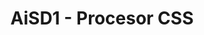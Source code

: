 ---
title: AiSD1 - Procesor CSS
publicationDate: 2023-04-06
published: false
url: https://github.com/PetrusTryb/AiSD1
cover: /src/assets/projects/AiSD1.png
---